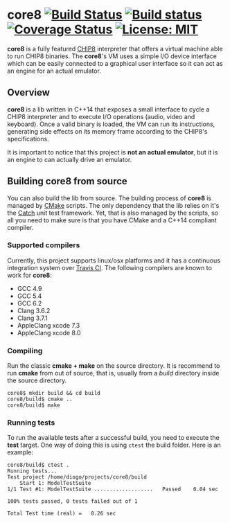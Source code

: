 # core8 [![Build Status](https://travis-ci.org/benvenutti/core8.svg?branch=master)](https://travis-ci.org/benvenutti/core8) [![Build status](https://ci.appveyor.com/api/projects/status/k4ci4ocbxed2xufo/branch/master?svg=true)](https://ci.appveyor.com/project/benvenutti/core8/branch/master) [![Coverage Status](https://coveralls.io/repos/github/benvenutti/core8/badge.svg?branch=master)](https://coveralls.io/github/benvenutti/core8?branch=master) [![License: MIT](https://img.shields.io/badge/License-MIT-yellow.svg)](https://opensource.org/licenses/MIT)

**core8** is a fully featured [CHIP8](https://en.wikipedia.org/wiki/CHIP-8) interpreter that offers a virtual machine able to run CHIP8 binaries. The **core8**'s VM uses a simple I/O device interface which can be easily connected to a graphical user interface so it can act as an engine for an actual emulator.

## Overview

**core8** is a lib written in C++14 that exposes a small interface to cycle a CHIP8 interpreter and to execute I/O operations (audio, video and keyboard). Once a valid binary is loaded, the VM can run its instructions, generating side effects on its memory frame according to the CHIP8's specifications.

It is important to notice that this project is **not an actual emulator**, but it is an engine to can actually drive an emulator.

## Building core8 from source

You can also build the lib from source. The building process of **core8** is managed by [CMake](https://cmake.org/) scripts. The only dependency that the lib relies on it's the [Catch](https://github.com/philsquared/Catch) unit test framework. Yet, that is also managed by the scripts, so all you need to make sure is that you have CMake and a C++14 compliant compiler.

### Supported compilers

Currently, this project supports linux/osx platforms and it has a continuous integration system over [Travis CI](https://travis-ci.org/benvenutti/core8).
The following compilers are known to work for **core8**:

- GCC 4.9
- GCC 5.4
- GCC 6.2
- Clang 3.6.2
- Clang 3.7.1
- AppleClang xcode 7.3
- AppleClang xcode 8.0

### Compiling

Run the classic **cmake + make** on the source directory. It is recommend to run **cmake** from out of source, that is, usually from a *build* directory inside the source directory.

```shh
core8$ mkdir build && cd build
core8/build$ cmake ..
core8/build$ make
```

### Running tests

To run the available tests after a successful build, you need to execute the **test** target. One way of doing this is using `ctest` the build folder. Here is an example:

```shh
core8/build$ ctest .
Running tests...
Test project /home/diogo/projects/core8/build
    Start 1: ModelTestSuite
1/1 Test #1: ModelTestSuite ...................   Passed    0.04 sec

100% tests passed, 0 tests failed out of 1

Total Test time (real) =   0.26 sec
```
